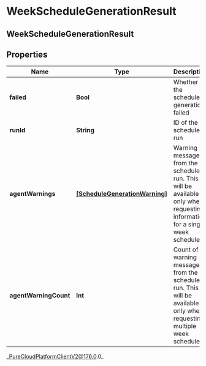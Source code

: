 # WeekScheduleGenerationResult

## WeekScheduleGenerationResult

## Properties

|Name | Type | Description | Notes|
|------------ | ------------- | ------------- | -------------|
| **failed** | **Bool** | Whether the schedule generation failed | [optional] |
| **runId** | **String** | ID of the schedule run | [optional] |
| **agentWarnings** | [**[ScheduleGenerationWarning]**]([ScheduleGenerationWarning]) | Warning messages from the schedule run. This will be available only when requesting information for a single week schedule | [optional] |
| **agentWarningCount** | **Int** | Count of warning messages from the schedule run. This will be available only when requesting multiple week schedules | [optional] |



_PureCloudPlatformClientV2@176.0.0_
